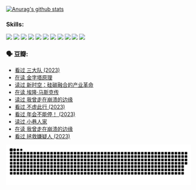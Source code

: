 
[![Anurag's github stats](https://github-readme-stats.vercel.app/api?username=w940853815)](https://github.com/anuraghazra/github-readme-stats)

### Skills:

<code><img height="32" src="https://cdn.jsdelivr.net/npm/simple-icons@v5/icons/python.svg"></code>
<code><img height="32" src="https://cdn.jsdelivr.net/npm/simple-icons@v5/icons/javascript.svg"></code>
<code><img height="32" src="https://cdn.jsdelivr.net/npm/simple-icons@v5/icons/django.svg"></code>
<code><img height="32" src="https://cdn.jsdelivr.net/npm/simple-icons@v5/icons/flask.svg"></code>
<code><img height="32" src="https://cdn.jsdelivr.net/npm/simple-icons@v5/icons/vuetify.svg"></code>
<code><img height="32" src="https://cdn.jsdelivr.net/npm/simple-icons@v5/icons/git.svg"></code>
<code><img height="32" src="https://cdn.jsdelivr.net/npm/simple-icons@v5/icons/docker.svg"></code>
<code><img height="32" src="https://cdn.jsdelivr.net/npm/simple-icons@v5/icons/postgresql.svg"></code>
<code><img height="32" src="https://cdn.jsdelivr.net/npm/simple-icons@v5/icons/elasticsearch.svg"></code>
<code><img height="32" src="https://cdn.jsdelivr.net/npm/simple-icons@v5/icons/macos.svg"></code>
<code><img height="32" src="https://cdn.jsdelivr.net/npm/simple-icons@v5/icons/linux.svg"></code>

### 🗣 豆瓣:

<!-- DOUBAN-ACTIVITIES:START -->
- [看过 三大队‎ (2023)](https://www.douban.com/people/136069238/status/4510323325/?_i=06955106)
- [在读 金字塔原理](https://www.douban.com/people/136069238/status/4507497587/?_i=06955106)
- [读过 新时空：硅碳融合的产业革命](https://www.douban.com/people/136069238/status/4506659177/?_i=06955106)
- [在读 埃隆·马斯克传](https://www.douban.com/people/136069238/status/4500417190/?_i=06955106)
- [读过 我曾走在崩溃的边缘](https://www.douban.com/people/136069238/status/4500416754/?_i=06955106)
- [看过 不虚此行‎ (2023)](https://www.douban.com/people/136069238/status/4499973052/?_i=06955106)
- [看过 年会不能停！‎ (2023)](https://www.douban.com/people/136069238/status/4498582002/?_i=06955106)
- [读过 小巷人家](https://www.douban.com/people/136069238/status/4489290935/?_i=06955106)
- [在读 我曾走在崩溃的边缘](https://www.douban.com/people/136069238/status/4489290559/?_i=06955106)
- [看过 拯救嫌疑人‎ (2023)](https://www.douban.com/people/136069238/status/4477421513/?_i=06955106)
<!-- DOUBAN-ACTIVITIES:END -->


![Snake animation](https://raw.githubusercontent.com/w940853815/w940853815/output/github-contribution-grid-snake.svg)

<!--
**w940853815/w940853815** is a ✨ _special_ ✨ repository because its `README.md` (this file) appears on your GitHub profile.

Here are some ideas to get you started:

- 🔭 I’m currently working on ...
- 🌱 I’m currently learning ...
- 👯 I’m looking to collaborate on ...
- 🤔 I’m looking for help with ...
- 💬 Ask me about ...
- 📫 How to reach me: ...
- 😄 Pronouns: ...
- ⚡ Fun fact: ...
-->
